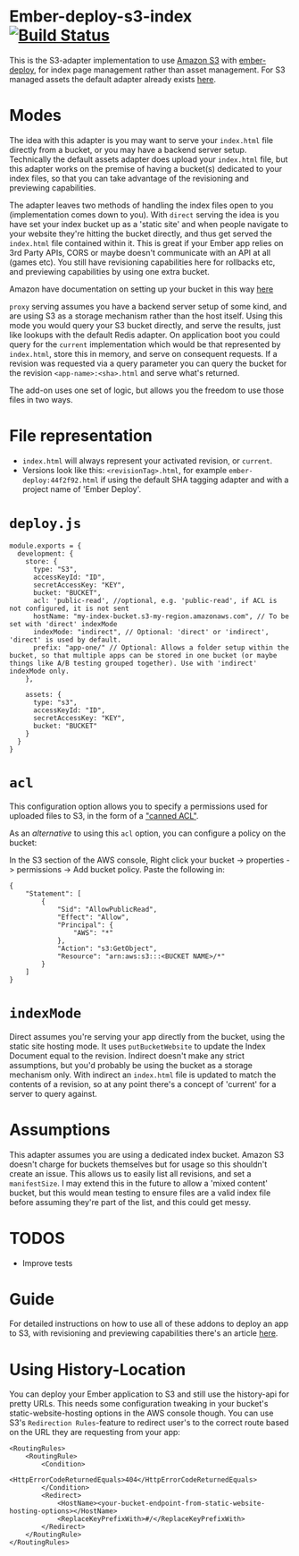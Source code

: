 # Ember-deploy-s3-index [![Build Status](https://travis-ci.org/Kerry350/ember-deploy-s3-index.svg?branch=master)](https://travis-ci.org/Kerry350/ember-deploy-s3-index)

This is the S3-adapter implementation to use [Amazon S3](http://aws.amazon.com/s3) with
[ember-deploy](https://github.com/levelbossmike/ember-deploy), for index page management rather than asset management. For S3 managed assets the default adapter already exists [here](https://github.com/LevelbossMike/ember-deploy-s3).

# Modes

The idea with this adapter is you may want to serve your `index.html` file directly from a bucket, or you may have a backend server setup. Technically the default assets adapter does upload your `index.html` file, but this adapter works on the premise of having a bucket(s) dedicated to your index files, so that you can take advantage of the revisioning and previewing capabilities.

The adapter leaves two methods of handling the index files open to you (implementation comes down to you). With `direct` serving the idea is you have set your index bucket up as a 'static site' and when people navigate to your website they're hitting the bucket directly, and thus get served the `index.html` file contained within it. This is great if your Ember app relies on 3rd Party APIs, CORS or maybe doesn't communicate with an API at all (games etc). You still have revisioning capabilities here for rollbacks etc, and previewing capabilities by using one extra bucket.

Amazon have documentation on setting up your bucket in this way [here](http://docs.aws.amazon.com/AmazonS3/latest/dev/WebsiteHosting.html)

`proxy` serving assumes you have a backend server setup of some kind, and are using S3 as a storage mechanism rather than the host itself. Using this mode you would query your S3 bucket directly, and serve the results, just like lookups with the default Redis adapter. On application boot you could query for the `current` implementation which would be that represented by `index.html`, store this in memory, and serve on consequent requests. If a revision was requested via a query parameter you can query the bucket for the revision `<app-name>:<sha>.html` and serve what's returned.

The add-on uses one set of logic, but allows you the freedom to use those files in two ways.

# File representation

- `index.html` will always represent your activated revision, or `current`.
- Versions look like this: `<revisionTag>.html`, for example `ember-deploy:44f2f92.html` if using the default SHA tagging adapter and with a project name of 'Ember Deploy'.

# `deploy.js`

```
module.exports = {
  development: {
    store: {
      type: "S3",
      accessKeyId: "ID",
      secretAccessKey: "KEY",
      bucket: "BUCKET",
      acl: 'public-read', //optional, e.g. 'public-read', if ACL is not configured, it is not sent
      hostName: "my-index-bucket.s3-my-region.amazonaws.com", // To be set with 'direct' indexMode
      indexMode: "indirect", // Optional: 'direct' or 'indirect', 'direct' is used by default.
      prefix: "app-one/" // Optional: Allows a folder setup within the bucket, so that multiple apps can be stored in one bucket (or maybe things like A/B testing grouped together). Use with 'indirect' indexMode only.
    },

    assets: {
      type: "s3",
      accessKeyId: "ID",
      secretAccessKey: "KEY",
      bucket: "BUCKET"
    }
  }
}
```

# `acl`

This configuration option allows you to specify a permissions used for uploaded files to S3, in the form of a ["canned ACL"](http://docs.aws.amazon.com/AmazonS3/latest/dev/acl-overview.html#canned-acl).

As an *alternative* to using this `acl` option, you can configure a policy on the bucket:

In the S3 section of the AWS console, Right click your bucket -> properties -> permissions -> Add bucket policy. Paste the following in:

```
{
    "Statement": [
        {
            "Sid": "AllowPublicRead",
            "Effect": "Allow",
            "Principal": {
                "AWS": "*"
            },
            "Action": "s3:GetObject",
            "Resource": "arn:aws:s3:::<BUCKET NAME>/*"
        }
    ]
}
```


# `indexMode`

Direct assumes you're serving your app directly from the bucket, using the static site hosting mode. It uses `putBucketWebsite` to update the Index Document equal to the revision. Indirect doesn't make any strict assumptions, but you'd probably be using the bucket as a storage mechanism only. With indirect an `index.html` file is updated to match the contents of a revision, so at any point there's a concept of 'current' for a server to query against.

# Assumptions

This adapter assumes you are using a dedicated index bucket. Amazon S3 doesn't charge for buckets themselves but for usage so this shouldn't create an issue. This allows us to easily list all revisions, and set a `manifestSize`. I may extend this in the future to allow a 'mixed content' bucket, but this would mean testing to ensure files are a valid index file before assuming they're part of the list, and this could get messy.

# TODOS

- Improve tests

# Guide

For detailed instructions on how to use all of these addons to deploy an app to S3, with revisioning and previewing capabilities there's an article [here](http://kerrygallagher.co.uk/deploying-an-ember-cli-application-to-amazon-s3/).

# Using History-Location
You can deploy your Ember application to S3 and still use the history-api for pretty URLs. This needs some configuration tweaking in your bucket's static-website-hosting options in the AWS console though. You can use S3's `Redirection Rules`-feature to redirect user's to the correct route based on the URL they are requesting from your app:

```
<RoutingRules>
    <RoutingRule>
        <Condition>
            <HttpErrorCodeReturnedEquals>404</HttpErrorCodeReturnedEquals>
        </Condition>
        <Redirect>
            <HostName><your-bucket-endpoint-from-static-website-hosting-options></HostName>
            <ReplaceKeyPrefixWith>#/</ReplaceKeyPrefixWith>
        </Redirect>
    </RoutingRule>
</RoutingRules>
```
